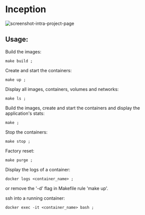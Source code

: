 # Inception
 
![screenshot-intra-project-page](https://user-images.githubusercontent.com/92089944/230715306-a75e0020-5090-47f3-9487-b0667d671196.png)

## Usage:

Build the images:

```
make build ;
```

Create and start the containers:

```
make up ;
```

Display all images, containers, volumes and networks:

```
make ls ;
```

Build the images, create and start the containers and display the application's stats:

```
make ;
```

Stop the containers:

```
make stop ;
```

Factory reset:

```
make purge ;
```

Display the logs of a container:

```
docker logs <container_name> ;
```
or remove the '-d' flag in Makefile rule 'make up'.

ssh into a running container:
```
docker exec -it <container_name> bash ; 
```
